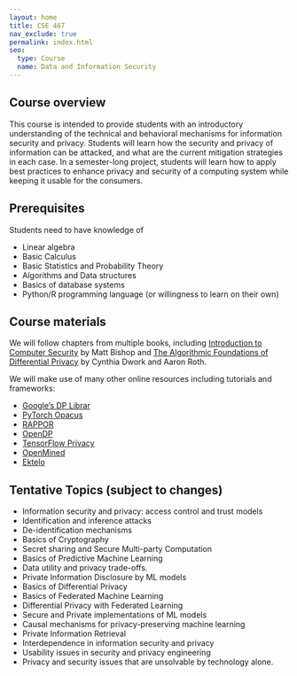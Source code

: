 ```yaml
---
layout: home
title: CSE 467
nav_exclude: true
permalink: index.html
seo:
  type: Course
  name: Data and Information Security 
---
```


## Course overview

This course is intended to provide students with an introductory understanding of the technical and behavioral mechanisms for information security and privacy. Students will learn how the security and privacy of information can be attacked, and what are the current mitigation strategies in each case. In a semester-long project, students will learn how to apply best practices to enhance privacy and security of a computing system while keeping it usable for the consumers.

## Prerequisites
Students need to have knowledge of
- Linear algebra
- Basic Calculus
- Basic Statistics and Probability Theory
- Algorithms and Data structures
- Basics of database systems
- Python/R programming language (or willingness to learn on their own)

## Course materials
We will follow chapters from multiple books, including
[Introduction to Computer Security](https://www.amazon.com/Introduction-Computer-Security-Matt-Bishop/dp/0321247442) by Matt Bishop and
[The Algorithmic Foundations of Differential Privacy](https://www.cis.upenn.edu/~aaroth/Papers/privacybook.pdf) by Cynthia Dwork and Aaron Roth.


We will make use of many other online resources including tutorials and frameworks:

- [Google’s DP Librar](https://github.com/google/differential-privacy)
- [PyTorch Opacus](https://opacus.ai/)
- [RAPPOR](https://github.com/google/rappor)
- [OpenDP](https://github.com/opendifferentialprivacy/)
- [TensorFlow Privacy](https://github.com/tensorflow/privacy)
- [OpenMined](https://github.com/OpenMined/OM-Welcome-Package)
- [Ektelo](https://ektelo.github.io/)

## Tentative Topics (subject to changes)
- Information security and privacy: access control and trust models
- Identification and inference attacks
- De-identification mechanisms
- Basics of Cryptography 
- Secret sharing and Secure Multi-party Computation
- Basics of Predictive Machine Learning
- Data utility and privacy trade-offs.
- Private Information Disclosure by ML models
- Basics of Differential Privacy
- Basics of Federated Machine Learning
- Differential Privacy with Federated Learning
- Secure and Private implementations of ML models
- Causal mechanisms for privacy-preserving machine learning
- Private Information Retrieval
- Interdependence in information security and privacy
- Usability issues in security and privacy engineering
- Privacy and security issues that are unsolvable by technology alone.
